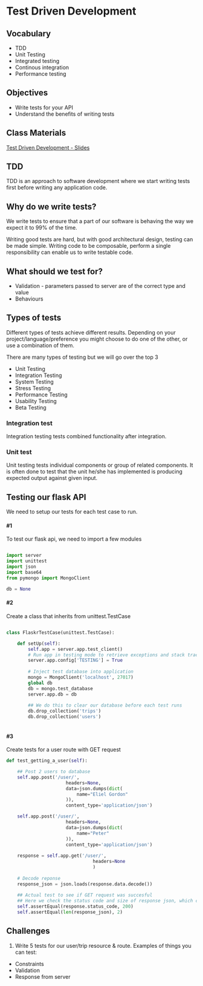 # Test Driven Development

## Vocabulary

- TDD
- Unit Testing
- Integrated testing
- Continous integration
- Performance testing

## Objectives

- Write tests for your API
- Understand the benefits of writing tests


## Class Materials

[Test Driven Development - Slides](tdd.key)

## TDD

TDD is an approach to software development where we start writing tests first before writing any application code.

## Why do we write tests?

We write tests to ensure that a part of our software is behaving the way we expect it to 99% of the time.

Writing good tests are hard, but with good architectural design, testing can be made simple.
Writing code to be composable, perform a single responsibility can enable us to write testable code.

## What should we test for?

- Validation - parameters passed to server are of the correct type and value
- Behaviours


## Types of tests
Different types of tests achieve different results. Depending on your project/language/preference you might choose to do one of the other, or use a combination of them.

There are many types of testing but we will go over the top 3
- Unit Testing
- Integration Testing
- System Testing
- Stress Testing
- Performance Testing
- Usability Testing
- Beta Testing

### Integration test

Integration testing tests combined functionality after integration.


### Unit test

Unit testing tests individual components or group of related components. It is often done to test that the unit he/she has implemented is producing expected output against given input.


## Testing our flask API

We need to setup our tests for each test case to run.


#### #1
To test our flask api, we need to import a few modules

```python

import server
import unittest
import json
import base64
from pymongo import MongoClient

db = None

```

#### #2
Create a class that inherits from unittest.TestCase

```python

class FlaskrTestCase(unittest.TestCase):

    def setUp(self):
        self.app = server.app.test_client()
        # Run app in testing mode to retrieve exceptions and stack traces
        server.app.config['TESTING'] = True
        
        # Inject test database into application
        mongo = MongoClient('localhost', 27017)
        global db
        db = mongo.test_database
        server.app.db = db
        
        ## We do this to clear our database before each test runs
        db.drop_collection('trips')
        db.drop_collection('users')
        
```

#### #3
Create tests for a user route with GET request

```python
def test_getting_a_user(self):

    ## Post 2 users to database
    self.app.post('/user/',
                      headers=None,
                      data=json.dumps(dict(
                          name="Eliel Gordon"
                      )),
                      content_type='application/json')

    self.app.post('/user/',
                      headers=None,
                      data=json.dumps(dict(
                          name="Peter"
                      )),
                      content_type='application/json')
    
    response = self.app.get('/user/',
                                headers=None
                                )
                                
    # Decode reponse
    response_json = json.loads(response.data.decode())
    
    ## Actual test to see if GET request was succesful
    ## Here we check the status code and size of response json, which contains 2 items
    self.assertEqual(response.status_code, 200)
    self.assertEqual(len(response_json), 2)
```
## Challenges

1. Write 5 tests for our user/trip resource & route. 
Examples of things you can test:
- Constraints
- Validation
- Response from server

